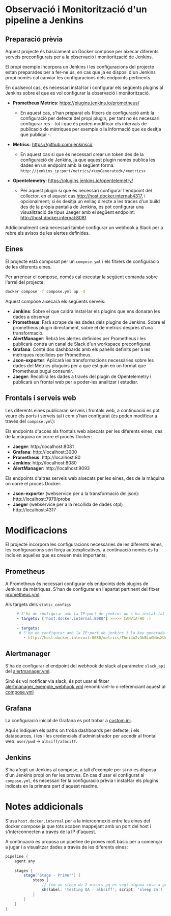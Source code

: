 # Observació i Monitorització d'un pipeline a Jenkins

## Preparació prèvia

Aquest projecte és bàsicament un Docker compose per aixecar diferents serveis preconfigurats per a la observació i monitorització de Jenkins.

El propi exemple incorpora un Jenkins i les configuracions del projecte estan preparades per a fer-ne ús, en cas que ja es disposi d'un Jenkins propi només cal canviar les configuracions dels endpoints pertinents. 

En qualsevol cas, és necessari instal·lar i configurar els següents plugins al Jenkins sobre el que es vol configurar la observació i monitorització.

- **Prometheus Metrics**: https://plugins.jenkins.io/prometheus/
   - En aquest cas, s'han preparat els fitxers de configuració amb la configuració per defecte del propi plugin, per tant no és necessari configurar res - tot i que és poden modificar els intervals de publicació de mètriques per exemple o la informació que es desitja que publiqui -.

- **Metrics**: https://github.com/jenkinsci/
  - En aquest cas si que és necessari crear un token des de la configuració de Jenkins, ja que aquest plugin només publica les dades en un endpoint amb la següent forma: `http://jenkins_ip:port/metrics/<keyGenerated>/<metrics>`
 
- **Opentelemetry**:  https://plugins.jenkins.io/opentelemetry/
   - Per aquest plugin si que és necessari configurar l'endpoint del collector, en el aquest cas http://host.docker.internal:4317, i opcionalment; si és desitja un enllaç directe a les traces d'un build des de la pròpia pantalla de Jenkins, és pot configurar una visualització de tipus Jaeger amb el següent endpoint: http://host.docker.internal:8081


Addicionalment serà necessari també configurar un webhook a Slack per a rebre els avisos de les alertes definides.

## Eines

El projecte està composat per un `compose.yml` i els fitxers de configuració de les diferents eines. 

Per arrencar el compose, només cal executar la següent comanda sobre l'arrel del projecte:

```bash
docker compose -f compose.yml up -d
```

Aquest compose aixecarà els següents serveis:

* **Jenkins**: Sobre el que caldrà instal·lar els plugins que ens donaran les dades a observar
* **Prometheus**: Farà scrape de les dades dels plugins de Jenkins. Sobre el prometheus plugin directament, sobre el de metrics desprès d'una transformació.
* **AlertManager**: Rebrà les alertes definides per Prometheus i les publicarà contra un canal de Slack d'un workspace preconfigurat.
* **Grafana**: Conté dos dashboards amb els panells definits per a les mètriques recollides per Prometheus.
* **Json-exporter**: Aplicarà les transformacions necessàries sobre les dades del Metrics pluguins per a que estiguin en un format que Prometheus pugui consumir.
* **Jaeger**: Recollirà les dades a través del plugin de Opentelemetry i publicarà un frontal web per a poder-les analitzar i estudiar.

## Frontals i serveis web

Les diferents eines publicaran serveis i frontals web, a continuació es pot veure els ports i serveis tal i com s'han configurat (és poden modificar a través del `compose.yml`):

Els endpoints d'accés als frontals web aixecats per les diferents eines, des de la màquina on corre el procés Docker:

* **Jaeger**: http://localhost:8081
* **Grafana**: http://localhost:3000
* **Prometheus**: http://localhost:80
* **Jenkins**: http://localhost:8080
* **AlertManager**: http://localhost:9093

Els endpoints d'altres serveis web aixecats per les eines, des de la màquina on corre el procés Docker:

* **Json-exporter** (webservice per a la transformació del json):  http://localhost:7979/probe
* **Jaeger** (webservice per a la recollida de dades otpl) http://localhost:4317


# Modificacions

El projecte incorpora les configuracions necessàries de les diferents eines, les configuracions són força autoexplicatives, a continuació només és fa incís en aquelles que es creuen més importants:

## Prometheus

A Prometheus és necessari configurar els endpoints dels plugins de Jenkins de mètriques. S'han de configurar en l'apartat pertinent del fitxer [prometheus.yml](./prometheus/prometheus.yml):

Als targets dels `static_configs`

```yaml
     # S'ha de configurar amb la IP:port de jenkins on s'ha instal·lat el plugin de prometheus
     - targets: ['host.docker.internal:8080'] >>>>> CANVIA-HO :)
     ...
     - targets: 
      # S'ha de configurar amb la IP:port de jenkins i la key generada al manager per al plugin de metrics!
        - http://host.docker.internal:8080/metrics/Thni4u2v3kBLuGNbsXUcg9um2p8UWvHwmZHJbdX__k7QninbXOoVZIO95KFqZykV/healthcheck >>>>> CANVIA-HO :)
```

## Alertmanager

S'ha de configurar el endpoint del webhook de slack al paràmetre `slack_api` del [alertmanager.yml](./alertmanager/alertmanager.yml).

Sinó és vol notificar via slack, és pot usar el fitxer [alertmanager_exemple_webhook.yml](./alertmanager/alertmanager_exemple_webhook.yml) renombrant-lo o referenciant aquest al [compose.yml](./compose.yaml)

## Grafana

La configuració inicial de Grafana es pot trobar a [custom.ini](./grafana/custom.ini).

Aquí s'indiquen els paths on troba dashboards per defecte, i els datasources, i les i les credencials d'administrador per accedir al frontal web: `user/pwd` -> `albciff/albciff`.

## Jenkins

S'ha afegit un Jenkins al compose, a tall d'exemple per si no es disposa d'un Jenkins propi on fer les proves. En cas d'usar el configurat al `compose.yml`, és necessari fer la configuració prèvia i instal·lar els plugins indicats en la primera part d'aquest readme. 


# Notes addicionals

S'usa `host.docker.internal` per a la interconnexió entre les eines del docker compose ja que tots acaben mappejant amb un port del host i s'interconnecten a través de la IP d'aquest.

A continuació es proposa un pipeline de proves molt bàsic per a començar a jugar i a visualitzar dades a través de les diferents eines:

```groovy
pipeline {
    agent any
    
    stages {
        stage('Stage - Primer') {
            steps {
                // fem un sleep de 2 minuts pq es vegi alguna cosa a grafana
                sh(label: 'testing QA - albciff', script: 'sleep 2m')
            }
        }
    }
}
```